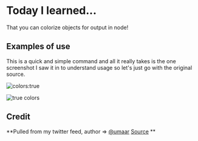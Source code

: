 # Today I learned...

That you can colorize objects for output in node!

## Examples of use

This is a quick and simple command and all it really takes is the one screenshot I saw it in to understand usage so let's just go with
the original source.


![colors:true](https://cl.ly/mjwL/download/Image%202017-09-26%20at%208.12.46%20AM.png)

![true colors](https://thumbs.gfycat.com/AmazingFreeAlligatorsnappingturtle-max-1mb.gif)



## Credit

**Pulled from my twitter feed, author => [@umaar](https://twitter.com/umaar)  [Source](https://twitter.com/umaar/status/912630316338225152) **
